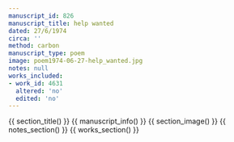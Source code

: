 ```yaml
---
manuscript_id: 826
manuscript_title: help wanted
dated: 27/6/1974
circa: ''
method: carbon
manuscript_type: poem
image: poem1974-06-27-help_wanted.jpg
notes: null
works_included:
- work_id: 4631
  altered: 'no'
  edited: 'no'
---
```


{{ section_title() }}
{{ manuscript_info() }}
{{ section_image() }}
{{ notes_section() }}
{{ works_section() }}
